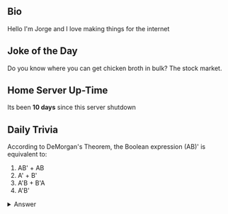 ## Bio

Hello I'm Jorge and I love making things for the internet

## Joke of the Day

Do you know where you can get chicken broth in bulk? The stock market.

## Home Server Up-Time

Its been **10 days** since this server shutdown


## Daily Trivia

According to DeMorgan&#039;s Theorem, the Boolean expression (AB)&#039; is equivalent to:
 1. AB&#039; + AB
 2. A&#039; + B&#039;
 3. A&#039;B + B&#039;A
 4. A&#039;B&#039;

<details>
  <summary>Answer</summary>
  A&#039; + B&#039;
</details>
